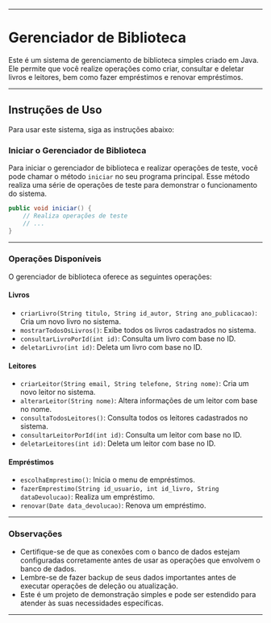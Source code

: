 
---

# Gerenciador de Biblioteca

Este é um sistema de gerenciamento de biblioteca simples criado em Java. Ele permite que você realize operações como criar, consultar e deletar livros e leitores, bem como fazer empréstimos e renovar empréstimos.

---
## Instruções de Uso

Para usar este sistema, siga as instruções abaixo:

### Iniciar o Gerenciador de Biblioteca

Para iniciar o gerenciador de biblioteca e realizar operações de teste, você pode chamar o método `iniciar` no seu programa principal. Esse método realiza uma série de operações de teste para demonstrar o funcionamento do sistema.

```java
public void iniciar() {
    // Realiza operações de teste
    // ...
}
```
---

### Operações Disponíveis

O gerenciador de biblioteca oferece as seguintes operações:

#### Livros

- `criarLivro(String titulo, String id_autor, String ano_publicacao)`: Cria um novo livro no sistema.
- `mostrarTodosOsLivros()`: Exibe todos os livros cadastrados no sistema.
- `consultarLivroPorId(int id)`: Consulta um livro com base no ID.
- `deletarLivro(int id)`: Deleta um livro com base no ID.

#### Leitores

- `criarLeitor(String email, String telefone, String nome)`: Cria um novo leitor no sistema.
- `alterarLeitor(String nome)`: Altera informações de um leitor com base no nome.
- `consultaTodosLeitores()`: Consulta todos os leitores cadastrados no sistema.
- `consultarLeitorPorId(int id)`: Consulta um leitor com base no ID.
- `deletarLeitores(int id)`: Deleta um leitor com base no ID.

#### Empréstimos

- `escolhaEmprestimo()`: Inicia o menu de empréstimos.
- `fazerEmprestimo(String id_usuario, int id_livro, String dataDevolucao)`: Realiza um empréstimo.
- `renovar(Date data_devolucao)`: Renova um empréstimo.
---
### Observações

- Certifique-se de que as conexões com o banco de dados estejam configuradas corretamente antes de usar as operações que envolvem o banco de dados.
- Lembre-se de fazer backup de seus dados importantes antes de executar operações de deleção ou atualização.
- Este é um projeto de demonstração simples e pode ser estendido para atender às suas necessidades específicas.

---